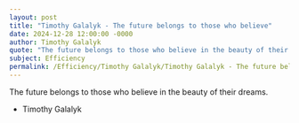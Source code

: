 ```yaml
---
layout: post
title: "Timothy Galalyk - The future belongs to those who believe"
date: 2024-12-28 12:00:00 -0000
author: Timothy Galalyk
quote: "The future belongs to those who believe in the beauty of their dreams."
subject: Efficiency
permalink: /Efficiency/Timothy Galalyk/Timothy Galalyk - The future belongs to those who believe
---
```


The future belongs to those who believe in the beauty of their dreams.

- Timothy Galalyk
